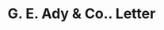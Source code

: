 ---
doi: 10.7916/D86D756F
date_other: '1908'
date_other_textual: '1908'
form: correspondence
genre:
- Letters (correspondence)
name:
- G. E. Ady & Co.
object_in_context_url: https://biggert.cul.columbia.edu/items/view/ave_biggert_01823
subject_hierarchical_geographic:
- Denver, Colorado, United States
subject_name:
- G. E. Ady & Co.
title: G. E. Ady & Co.. Letter
sort_title: G. E. Ady & Co.. Letter
call_number: ave_biggert_01823
coordinates:
- 39.761944444444445,-104.88111111111111
pid: ave_biggert_01823
identifiers: ave_biggert_01823
thumbnail: https://derivativo-1.library.columbia.edu/iiif/2/ldpd:490665/full/!256,256/0/native.jpg
permalink: "/biggert/ave_biggert_01823/"
layout: iiif-image-page
---